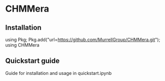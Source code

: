 # CHMMera

## Installation

using Pkg; Pkg.add("url=https://github.com/MurrellGroup/CHMMera.git"); using CHMMera

## Quickstart guide

Guide for installation and usage in quickstart.ipynb
